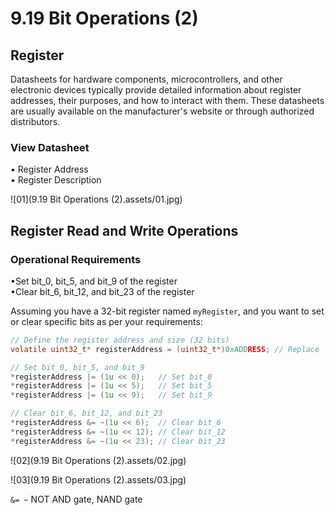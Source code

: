 # 9.19 Bit Operations (2)



## Register

Datasheets for hardware components, microcontrollers, and other electronic devices typically provide detailed information about register addresses, their purposes, and how to interact with them. These datasheets are usually available on the manufacturer's website or through authorized distributors.

### View Datasheet

• Register Address  
• Register Description

![01](9.19 Bit Operations (2).assets/01.jpg)

## Register Read and Write Operations

###  Operational Requirements 

•Set bit_0, bit_5, and bit_9 of the register   
•Clear bit_6, bit_12, and bit_23 of the register

Assuming you have a 32-bit register named `myRegister`, and you want to set or clear specific bits as per your requirements:

```c
// Define the register address and size (32 bits)
volatile uint32_t* registerAddress = (uint32_t*)0xADDRESS; // Replace '0xADDRESS' with the actual register address

// Set bit_0, bit_5, and bit_9
*registerAddress |= (1u << 0);   // Set bit_0
*registerAddress |= (1u << 5);   // Set bit_5
*registerAddress |= (1u << 9);   // Set bit_9

// Clear bit_6, bit_12, and bit_23
*registerAddress &= ~(1u << 6);  // Clear bit_6
*registerAddress &= ~(1u << 12); // Clear bit_12
*registerAddress &= ~(1u << 23); // Clear bit_23
```

![02](9.19 Bit Operations (2).assets/02.jpg)

![03](9.19 Bit Operations (2).assets/03.jpg)

`&= ~` NOT AND gate, NAND gate